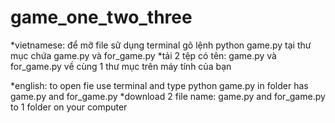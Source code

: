 ﻿# game_one_two_three
*vietnamese: để mỡ file sữ dụng terminal gõ lệnh python game.py tại thư mục chứa game.py và for_game.py
*tải 2 tệp có tên: game.py và for_game.py về cùng 1 thư mục trên máy tính của bạn

*english: to open fie use terminal and type python game.py in folder has game.py and for_game.py
*download 2 file name: game.py and for_game.py to 1 folder on your computer 
